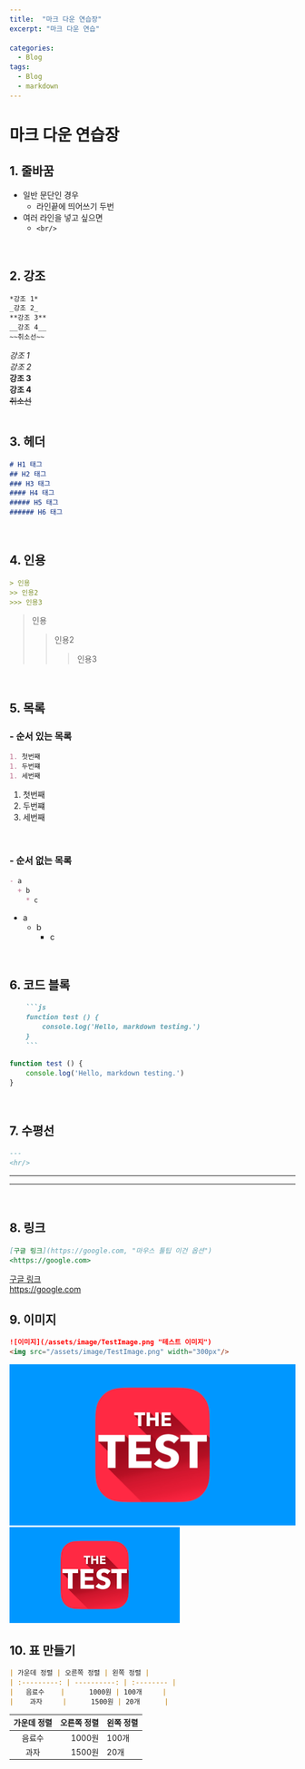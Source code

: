 ```yaml
---
title:  "마크 다운 연습장"
excerpt: "마크 다운 연습"

categories:
  - Blog
tags:
  - Blog
  - markdown
---
```


# 마크 다운 연습장

## 1. 줄바꿈

- 일반 문단인 경우
  - 라인끝에 띄어쓰기 두번  
- 여러 라인을 넣고 싶으면
  - `<br/>`

<br/>

## 2. 강조

```md
*강조 1*  
_강조 2_  
**강조 3**  
__강조 4__  
~~취소선~~  
```

*강조 1*  
_강조 2_  
**강조 3**  
__강조 4__  
~~취소선~~  
<br/>

## 3. 헤더

```md
# H1 태그
## H2 태그
### H3 태그
#### H4 태그
##### H5 태그
###### H6 태그
```

<br/>

## 4. 인용

```md
> 인용
>> 인용2
>>> 인용3
```

> 인용
>> 인용2
>>> 인용3

<br/>

## 5. 목록

### - 순서 있는 목록

```md
1. 첫번째
1. 두번쨰
1. 세번째
```

1. 첫번째
1. 두번쨰
1. 세번째

<br/>

### - 순서 없는 목록

```md
- a
  + b
    * c
```

- a
  - b
    - c
  
<br/>

## 6. 코드 블록

```md
    ```js
    function test () {
        console.log('Hello, markdown testing.')
    }
    ```
```

```js
function test () {
    console.log('Hello, markdown testing.')
}
```

<br/>

## 7. 수평선

```md
---
<hr/>
```

---
<hr/>

<br/>

## 8. 링크

```md
[구글 링크](https://google.com, "마우스 툴팁 이건 옵션")
<https://google.com>
```

[구글 링크](https://google.com, "마우스 툴팁 이건 옵션")  
<https://google.com>  

## 9. 이미지

```md
![이미지](/assets/image/TestImage.png "테스트 이미지")
<img src="/assets/image/TestImage.png" width="300px"/>
```

![이미지](/assets/image/TestImage.png "테스트 이미지")
<img src="/assets/image/TestImage.png" width="300px"/>

## 10. 표 만들기

```md
| 가운데 정렬 | 오른쪽 정렬 | 왼쪽 정렬 |
| :---------: | ----------: | :-------- |
|   음료수    |      1000원 | 100개     |
|    과자     |      1500원 | 20개      |
```

| 가운데 정렬 | 오른쪽 정렬 | 왼쪽 정렬 |
| :---------: | ----------: | :-------- |
|   음료수    |      1000원 | 100개     |
|    과자     |      1500원 | 20개      |
